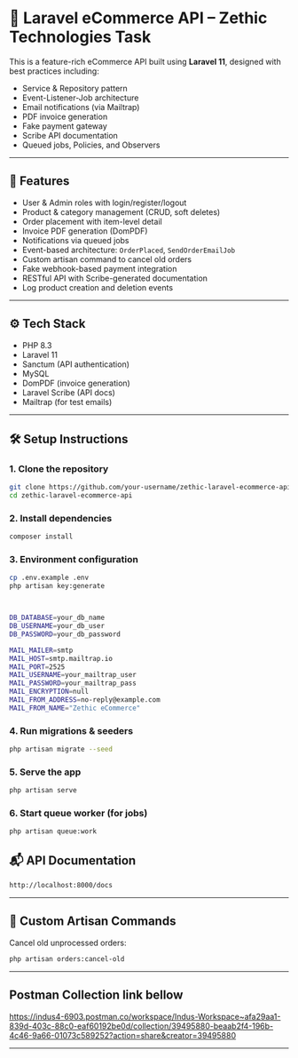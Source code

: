 # 🛒 Laravel eCommerce API – Zethic Technologies Task

This is a feature-rich eCommerce API built using **Laravel 11**, designed with best practices including:
- Service & Repository pattern
- Event-Listener-Job architecture
- Email notifications (via Mailtrap)
- PDF invoice generation
- Fake payment gateway
- Scribe API documentation
- Queued jobs, Policies, and Observers

---

## 🚀 Features

- User & Admin roles with login/register/logout
- Product & category management (CRUD, soft deletes)
- Order placement with item-level detail
- Invoice PDF generation (DomPDF)
- Notifications via queued jobs
- Event-based architecture: `OrderPlaced`, `SendOrderEmailJob`
- Custom artisan command to cancel old orders
- Fake webhook-based payment integration
- RESTful API with Scribe-generated documentation
- Log product creation and deletion events 

---

## ⚙️ Tech Stack

- PHP 8.3
- Laravel 11
- Sanctum (API authentication)
- MySQL
- DomPDF (invoice generation)
- Laravel Scribe (API docs)
- Mailtrap (for test emails)

---

## 🛠 Setup Instructions

### 1. Clone the repository

```bash
git clone https://github.com/your-username/zethic-laravel-ecommerce-api.git
cd zethic-laravel-ecommerce-api
```
 
### 2. Install dependencies

```bash
composer install
```
 
### 3. Environment configuration

```bash
cp .env.example .env
php artisan key:generate



DB_DATABASE=your_db_name
DB_USERNAME=your_db_user
DB_PASSWORD=your_db_password

MAIL_MAILER=smtp
MAIL_HOST=smtp.mailtrap.io
MAIL_PORT=2525
MAIL_USERNAME=your_mailtrap_user
MAIL_PASSWORD=your_mailtrap_pass
MAIL_ENCRYPTION=null
MAIL_FROM_ADDRESS=no-reply@example.com
MAIL_FROM_NAME="Zethic eCommerce"

```


### 4. Run migrations & seeders

```bash
php artisan migrate --seed
```
 
### 5. Serve the app

```bash
php artisan serve
```
 
### 6. Start queue worker (for jobs)

```bash
php artisan queue:work
```
 

 ## 📬 API Documentation


```bash
http://localhost:8000/docs
```
---
 ## 🧾 Custom Artisan Commands
Cancel old unprocessed orders:

```bash
php artisan orders:cancel-old
```
---
 ## Postman Collection link bellow
https://indus4-6903.postman.co/workspace/Indus-Workspace~afa29aa1-839d-403c-88c0-eaf60192be0d/collection/39495880-beaab2f4-196b-4c46-9a66-01073c589252?action=share&creator=39495880
  
---
